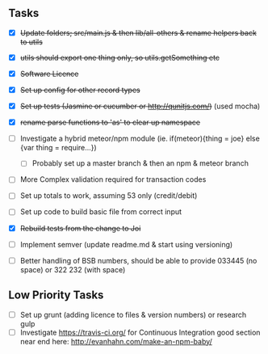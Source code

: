 Tasks
------
 - [x] ~~Update folders; src/main.js & then lib/all-others & rename helpers back to utils~~
 - [x] ~~utils should export one thing only, so utils.getSomething etc~~
 - [x] ~~Software Licence~~
 - [x] ~~Set up config for other record types~~
 - [x] ~~Set up tests (Jasmine or cucumber or http://qunitjs.com/)~~ (used mocha)
 - [x] ~~rename parse functions to 'as' to clear up namespace~~
 - [ ] Investigate a hybrid meteor/npm module (ie. if(meteor){thing = joe} else {var thing = require...})
    - [ ] Probably set up a master branch & then an npm & meteor branch
 - [ ] More Complex validation required for transaction codes
 - [ ] Set up totals to work, assuming 53 only (credit/debit)
 - [ ] Set up code to build basic file from correct input
 - [x] ~~Rebuild tests from the change to Joi~~
 - [ ] Implement semver (update readme.md & start using versioning)
 - [ ] Better handling of BSB numbers, should be able to provide 033445 (no space) or 322 232 (with space)


Low Priority Tasks
-----
- [ ] Set up grunt (adding licence to files & version numbers) or research gulp
- [ ] Investigate https://travis-ci.org/ for Continuous Integration good section near end here: http://evanhahn.com/make-an-npm-baby/
